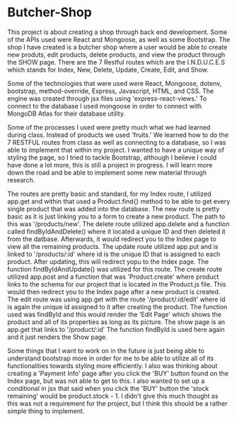 # Butcher-Shop

<!-- DESCRIPTION -->

This project is about creating a shop through back end development. Some of the APIs used were React and Mongoose, as well as some Bootstrap. The shop I have created is a butcher shop where a user would be able to create new produts, edit products, delete products, and view the product through the SHOW page. There are the 7 Restful routes which are the I.N.D.U.C.E.S which stands for Index, New, Delete, Update, Create, Edit, and Show. 

<!-- TECHNOLOGIES USED -->

Some of the technologies that were used were React, Mongoose, dotenv, bootstrap, method-override, Express, Javascript, HTML, and CSS. The engine was created through jsx files using 'express-react-views.' To connect to the database I used mongoose in order to connect with MongoDB Atlas for their database utility. 

<!-- PROCESSES -->

Some of the processes I used were pretty much what we had learned during class. Instead of products we used 'fruits.' We learned how to do the 7 RESTFUL routes from class as well as connecting to a database, so I was able to implement that within my project. I wanted to have a unique way of styling the page, so I tried to tackle Bootstrap, although I believe I could have done a lot more, this is still a project in progress. I will learn more down the road and be able to implement some new material through research. 

<!-- ROUTES -->

The routes are pretty basic and standard, for my Index route, I utilized app.get and within that used a Product.find{} method to be able to get every single product that was added into the database. The new route is pretty basic as it is just linking you to a form to create a new product. The path to this was '/products/new'. The delete route utilized app.delete and a function called findByIdAndDelete() where it located a unique ID and then deleted it from the datbase. Afterwards, it would redirect you to the Index page to view all the remaining products. The update route utilized app.put and is linked to '/products/:id' where id is the unique ID that is assigned to each product. After updating, this will redirect yopu to the Index page. The function findByIdAndUpdate() was utilized for this route. The create route utilized app.post and a function that was 'Product.create' where product links to the schema for our project that is located in the Product.js file. This would then redirect you to the Index page after a new product is created. The edit route was using app.get with the route '/product/:id/edit' where id is again the unique id assigned to it after creating the product. The function used was findById and this would render the 'Edit Page' which shows the product and all of its properties as long as its picture. The show page is an app.get that links to '/product/:id' The function findById is used here again and it just renders the Show page. 

<!-- FUTURE IMPLEMENTATIONS -->

Some things that I want to work on in the future is just being able to understand bootstrap more in order for me to be able to utilize all of its functionalities towards styling more efficiently. I also was thinking about creating a 'Payment Info' page after you click the 'BUY' button found on the Index page, but was not able to get to this. I also wanted to set up a conditional in jsx that said when you click the 'BUY' button the 'stock remaining' would be product.stock - 1. I didn't give this much thought as this was not a requirement for the project, but I think this should be a rather simple thing to implement. 
